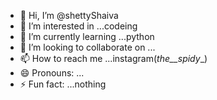 - 👋 Hi, I’m @shettyShaiva
- 👀 I’m interested in ...codeing
- 🌱 I’m currently learning ...python
- 💞️ I’m looking to collaborate on ...
- 📫 How to reach me ...instagram(_the__spidy__)
- 😄 Pronouns: ...
- ⚡ Fun fact: ...nothing

<!---
shettyShaiva/shettyShaiva is a ✨ special ✨ repository because its `README.md` (this file) appears on your GitHub profile.
You can click the Preview link to take a look at your changes.
--->
